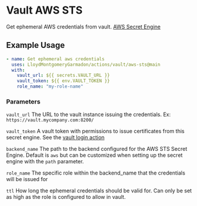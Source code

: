 # Vault AWS STS

Get ephemeral AWS credentials from vault. [AWS Secret Engine](https://www.vaultproject.io/docs/secrets/aws)

## Example Usage

```yaml
- name: Get ephemeral aws credentials
  uses: LloydMontgomeryGarmadon/actions/vault/aws-sts@main
  with:
    vault_url: ${{ secrets.VAULT_URL }}
    vault_token: ${{ env.VAULT_TOKEN }}
    role_name: "my-role-name"
```

### Parameters

`vault_url` The URL to the vault instance issuing the credentials. Ex: `https://vault.mycompany.com:8200/`

`vault_token` A vault token with permissions to issue certificates from this secret engine. See the [vault login action](../login)

`backend_name` The path to the backend configured for the AWS STS Secret Engine. Default is `aws` but can be customized when setting up the secret engine with the `path` parameter.

`role_name` The specific role within the backend_name that the credentials will be issued for

`ttl` How long the ephemeral credentials should be valid for. Can only be set as high as the role is configured to allow in vault.

